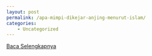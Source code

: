 ```yaml
---
layout: post
permalink: /apa-mimpi-dikejar-anjing-menurut-islam/
categories:
    - Uncategorized
---
```


[Baca Selengkapnya](/01)